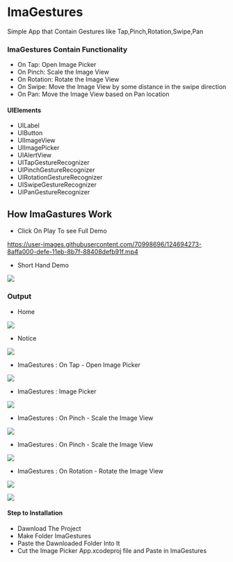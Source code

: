 # ImaGestures
 Simple App that Contain Gestures like Tap,Pinch,Rotation,Swipe,Pan


### ImaGestures Contain Functionality

 - On Tap: Open Image Picker
 - On Pinch: Scale the Image View
 - On Rotation: Rotate the Image View
 - On Swipe: Move the Image View by some distance in the swipe direction
 - On Pan: Move the Image View based on Pan location

#### UIElements
 
 - UILabel
 - UIButton
 - UIImageView
 - UIImagePicker
 - UIAlertView
 - UITapGestureRecognizer
 - UIPinchGestureRecognizer
 - UIRotationGestureRecognizer
 - UISwipeGestureRecognizer
 - UIPanGestureRecognizer
 
 ## How ImaGastures Work
 
 - Click On Play To see Full Demo
 


https://user-images.githubusercontent.com/70998696/124694273-8affa000-defe-11eb-8b7f-88408defb91f.mp4



 - Short Hand Demo
 
 ![](ImaGestures/output/ImaGesture.gif)
 
 ### Output
 
  - Home

![](ImaGestures/output/1.png)

 - Notice

![](ImaGestures/output/2.png)

 - ImaGestures : On Tap - Open Image Picker

![](ImaGestures/output/3.png)

 - ImaGestures : Image Picker

![](ImaGestures/output/4.png)

 - ImaGestures : On Pinch - Scale the Image View

![](ImaGestures/output/5.png)

- ImaGestures : On Pinch - Scale the Image View

![](ImaGestures/output/6.png)

- ImaGestures : On Rotation - Rotate the Image View

![](ImaGestures/output/7.png)

![](ImaGestures/output/8.png)

#### Step to Installation
 
 - Dawnload The Project
 - Make Folder ImaGestures
 - Paste the Dawnloaded Folder Into It
 - Cut the Image Picker App.xcodeproj file and Paste in ImaGestures
 

